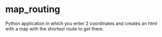 # map_routing

Python application in which you enter 2 coordinates and creates an html with a map with the shortest route to get there.
